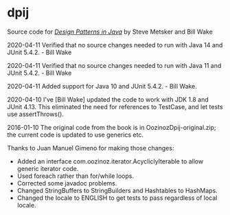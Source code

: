 # dpij
Source code for *[Design Patterns in Java][1]* by Steve Metsker and Bill Wake

[1]: http://www.amazon.com/exec/obidos/ASIN/0321333020/xp123com "Design Patterns in Java"

2020-04-11
Verified that no source changes needed to run with Java 14 and JUnit 5.4.2. - Bill Wake

2020-04-11
Verified that no source changes needed to run with Java 11 and JUnit 5.4.2. - Bill Wake

2020-04-11 
Added support for Java 10 and JUnit 5.4.2. - Bill Wake.

2020-04-10
I've [Bill Wake] updated the code to work with JDK 1.8 and JUnit 4.13. This eliminated the need for references to TestCase, and let tests use assertThrows().

2016-01-10
The original code from the book is in OozinozDpij-original.zip; the current code is updated to use generics etc. 

Thanks to Juan Manuel Gimeno for making those changes:
* Added an interface com.oozinoz.iterator.AcycliclyIterable to allow generic iterator code.
* Used foreach rather than for/while loops.
* Corrected some javadoc problems.
* Changed StringBuffers to StringBuilders and Hashtables to HashMaps. 
* Changed the locale to ENGLISH to get tests to pass regardless of local locale.





